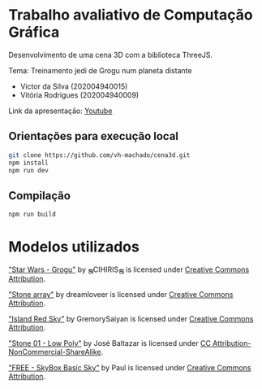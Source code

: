 # Trabalho avaliativo de Computação Gráfica
Desenvolvimento de uma cena 3D com a biblioteca ThreeJS.

Tema: Treinamento jedi de Grogu num planeta distante
- Victor da Silva (202004940015)
- Vitória Rodrigues (202004940009)

Link da apresentação: [Youtube](https://youtu.be/woA_RxEaZI8)


## Orientações para execução local

```bash
git clone https://github.com/vh-machado/cena3d.git
npm install
npm run dev
```

## Compilação

```bash
npm run build
```

# Modelos utilizados

["Star Wars - Grogu"](https://skfb.ly/ot6Nv) by ஜCIHIRISஜ is licensed under [Creative Commons Attribution](http://creativecommons.org/licenses/by/4.0/).

["Stone array"](https://skfb.ly/6WPQo) by dreamloveer is licensed under [Creative Commons Attribution](http://creativecommons.org/licenses/by/4.0/).

["Island Red Sky"](https://skfb.ly/o6Xut) by GremorySaiyan is licensed under [Creative Commons Attribution](http://creativecommons.org/licenses/by/4.0/).

["Stone 01 - Low Poly"](https://skfb.ly/6zW79) by José Baltazar is licensed under [CC Attribution-NonCommercial-ShareAlike](http://creativecommons.org/licenses/by-nc-sa/4.0/).

["FREE - SkyBox Basic Sky"](https://skfb.ly/oIHQL) by Paul is licensed under [Creative Commons Attribution](http://creativecommons.org/licenses/by/4.0/).